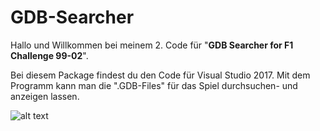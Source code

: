 # GDB-Searcher

Hallo und Willkommen bei meinem 2. Code für "<b>GDB Searcher for F1 Challenge 99-02</b>".

Bei diesem Package findest du den Code für Visual Studio 2017. Mit dem Programm kann man die ".GDB-Files" für das Spiel durchsuchen- und anzeigen lassen.

![alt text](https://www2.pic-upload.de/img/35062463/Screenshot298.png)
